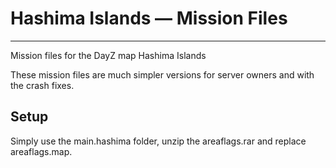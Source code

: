 # Hashima Islands — Mission Files
---
Mission files for the DayZ map Hashima Islands

These mission files are much simpler versions for server owners and with the crash fixes.

## Setup

Simply use the main.hashima folder, unzip the areaflags.rar and replace areaflags.map.
